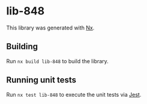 # lib-848

This library was generated with [Nx](https://nx.dev).

## Building

Run `nx build lib-848` to build the library.

## Running unit tests

Run `nx test lib-848` to execute the unit tests via [Jest](https://jestjs.io).
